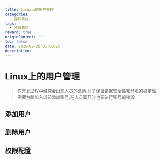 ```yaml
---
title: Linux上的用户管理
categories:
  - 操作系统
tags:
  - 项目管理
reward: true
originContent: ''
toc: false
date: 2019-02-28 01:00:25
description:
---
```


# Linux上的用户管理
> 在开发过程中经常会出现人员的流动.为了保证数据安全性和环境的稳定性,需要为新加入成员添加账号,在人员离开时也要进行账号的销毁.

## 添加用户

## 删除用户

## 权限配置
